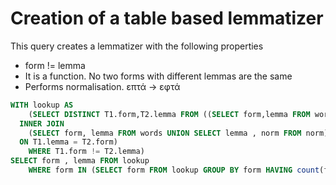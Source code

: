 # Creation of a table based lemmatizer

This query creates a lemmatizer with the following properties

* form != lemma
* It is a function. No two forms with different lemmas are the same
* Performs normalisation. επτά -> εφτά

```sql
WITH lookup AS 
    (SELECT DISTINCT T1.form,T2.lemma FROM ((SELECT form,lemma FROM words) AS T1  
  INNER JOIN 
    (SELECT form, lemma FROM words UNION SELECT lemma , norm FROM norm) AS T2 
  ON T1.lemma = T2.form) 
    WHERE T1.form != T2.lemma)
SELECT form , lemma FROM lookup 
	WHERE form IN (SELECT form FROM lookup GROUP BY form HAVING count(form) = 1);
```
